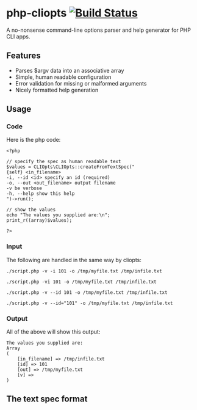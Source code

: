php-cliopts [![Build Status](https://secure.travis-ci.org/deweller/php-cliopts.png)](https://secure.travis-ci.org/#!/deweller/php-cliopts)
===========

A no-nonsense command-line options parser and help generator for PHP CLI apps.


Features
------------

- Parses $argv data into an associative array
- Simple, human readable configuration
- Error validation for missing or malformed arguments
- Nicely formatted help generation


Usage
------------

### Code ###
Here is the php code:
```
<?php

// specify the spec as human readable text
$values = CLIOpts\CLIOpts::createFromTextSpec("
{self} <in_filename>
-i, --id <id> specify an id (required)
-o, --out <out_filename> output filename
-v be verbose
-h, --help show this help
")->run();

// show the values
echo "The values you supplied are:\n";
print_r((array)$values);

?>
```

### Input ###
The following are handled in the same way by cliopts:

`./script.php -v -i 101 -o /tmp/myfile.txt /tmp/infile.txt`

`./script.php -vi 101 -o /tmp/myfile.txt /tmp/infile.txt`

`./script.php -v --id 101 -o /tmp/myfile.txt /tmp/infile.txt`

`./script.php -v --id="101" -o /tmp/myfile.txt /tmp/infile.txt`


### Output ###
All of the above will show this output:
```
The values you supplied are:        
Array                               
(                                   
    [in_filename] => /tmp/infile.txt
    [id] => 101
    [out] => /tmp/myfile.txt
    [v] =>        
)                                   
```


The text spec format
------------
